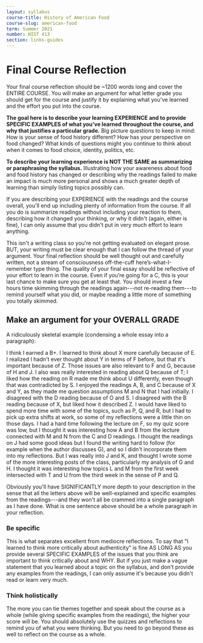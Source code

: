 ```yaml
---
layout: syllabus
course-title: History of American Food
course-slug: american-food
term: Summer 2021
number: HIST 413
section: links-guides
---
```



# Final Course Reflection
Your final course reflection should be ~1200 words long and cover the ENTIRE COURSE. You will make an argument for what letter grade you should get for the course and justify it by explaining what you've learned and the effort you put into the course.

**The goal here is to describe your learning EXPERIENCE and to provide SPECIFIC EXAMPLES of what you've learned throughout the course, and why that justifies a particular grade.** Big picture questions to keep in mind: How is your sense of food history different? How has your perspective on food changed?  What kinds of questions might you continue to think about when it comes to food choice, identity, politics, etc.

**To describe your learning experience is NOT THE SAME as summarizing or paraphrasing the syllabus.** Illustrating how your awareness about food and food history has changed or describing why the readings failed to make an impact is much more personal and shows a much greater depth of learning than simply listing topics possibly can.

If you are describing your EXPERIENCE with the readings and the course overall, you'll end up including plenty of information from the course. If all you do is summarize readings without including your reaction to them, describing how it changed your thinking, or why it didn't (again, either is fine), I can only assume that you didn't put in very much effort to learn anything.

This isn't a writing class so you're not getting evaluated on elegant prose. BUT, your writing must be clear enough that I can follow the thread of your argument. Your final reflection should be well thought out and carefully written, not a stream of consciousness off-the-cuff here’s-what-I-remember type thing. The quality of your final essay should be reflective of your effort to learn in the course. Even if you’re going for a C, this is your last chance to make sure you get at least that. You should invest a few hours time skimming through the readings again---not re-reading them---to remind yourself what you did, or maybe reading a little more of something you totally skimmed.



## Make an argument for your OVERALL GRADE
 A ridiculously skeletal example (condensing a whole essay into a paragraph):

I think I earned a B+. I learned to think about X more carefully because of E. I realized I hadn't ever thought about Y in terms of F before, but that it's important because of Z. Those issues are also relevant to F and G, because of H and J. I also was really interested in reading about Q because of T; I liked how the reading on R made me think about U differently, even though that was contradicted by S. I enjoyed the readings A, B, and C because of X and Y, as they made me question assumptions M and N that I had initially. I disagreed with the D reading because of O and S. I disagreed with the B reading because of X, but liked how it described Z. I would have liked to spend more time with some of the topics, such as P, Q, and R, but I had to pick up extra shifts at work, so some of my reflections were a little thin on those days. I had a hard time following the lecture on F, so my quiz score was low, but I thought it was interesting how A and B from the lecture connected with M and N from the C and D readings. I thought the readings on J had some good ideas but I found the writing hard to follow (for example when the author discusses G), and so I didn't incorporate them into my reflections. But I was really into J and K, and thought I wrote some of the more interesting posts of the class, particularly my analysis of G and H. I thought it was interesting how topics L and M from the first week intersected with T and U from the third week in the sense of P and Q.

Obviously you'll have SIGNIFICANTLY more depth to your description in the sense that all the letters above will be well-explained and specific examples from the readings---and they won't all be crammed into a single paragraph as I have done. What is one sentence above should be a whole paragraph in your reflection.


### Be specific
This is what separates excellent from mediocre reflections. To say that "I learned to think more critically about authenticity" is fine AS LONG AS you provide several SPECIFIC EXAMPLES of the issues that you think are important to think critically about and WHY. But if you just make a vague statement that you learned about a topic on the syllabus, and don't provide any examples from the readings, I can only assume it's because you didn't read or learn very much.

### Think holistically
The more you can tie themes together and speak about the course as a whole (while giving specific examples from the readings), the higher your score will be. You should absolutely use the quizzes and reflections to remind you of what you were thinking. But you need to go beyond these as well to reflect on the course as a whole.
